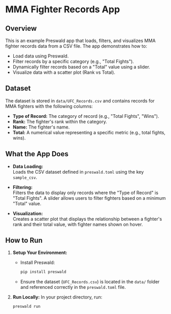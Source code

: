 # MMA Fighter Records App

## Overview
This is an example Preswald app that loads, filters, and visualizes MMA fighter records data from a CSV file. The app demonstrates how to:
- Load data using Preswald.
- Filter records by a specific category (e.g., "Total Fights").
- Dynamically filter records based on a "Total" value using a slider.
- Visualize data with a scatter plot (Rank vs Total).

## Dataset
The dataset is stored in `data/UFC_Records.csv` and contains records for MMA fighters with the following columns:
- **Type of Record:** The category of record (e.g., "Total Fights", "Wins").
- **Rank:** The fighter's rank within the category.
- **Name:** The fighter's name.
- **Total:** A numerical value representing a specific metric (e.g., total fights, wins).

## What the App Does
- **Data Loading:**  
  Loads the CSV dataset defined in `preswald.toml` using the key `sample_csv`.
  
- **Filtering:**  
  Filters the data to display only records where the "Type of Record" is "Total Fights". A slider allows users to filter fighters based on a minimum "Total" value.
  
- **Visualization:**  
  Creates a scatter plot that displays the relationship between a fighter's rank and their total value, with fighter names shown on hover.

## How to Run
1. **Setup Your Environment:**
   - Install Preswald:
     ```bash
     pip install preswald
     ```
   - Ensure the dataset (`UFC_Records.csv`) is located in the `data/` folder and referenced correctly in the `preswald.toml` file.

2. **Run Locally:**
   In your project directory, run:
   ```bash
   preswald run
